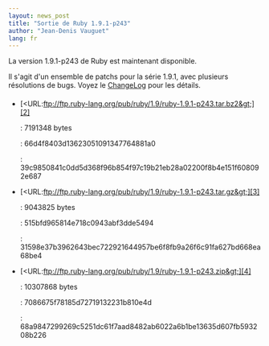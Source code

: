 ```yaml
---
layout: news_post
title: "Sortie de Ruby 1.9.1-p243"
author: "Jean-Denis Vauguet"
lang: fr
---
```


La version 1.9.1-p243 de Ruby est maintenant disponible.

Il s\'agit d\'un ensemble de patchs pour la série 1.9.1, avec plusieurs
résolutions de bugs. Voyez le [ChangeLog][1] pour les détails.

#### 

* [&lt;URL:ftp://ftp.ruby-lang.org/pub/ruby/1.9/ruby-1.9.1-p243.tar.bz2&gt;][2]
  
  : 7191348 bytes
  
  
  : 66d4f8403d13623051091347764881a0
  
  
  : 39c9850841c0dd5d368f96b854f97c19b21eb28a02200f8b4e151f608092e687

* [&lt;URL:ftp://ftp.ruby-lang.org/pub/ruby/1.9/ruby-1.9.1-p243.tar.gz&gt;][3]
  
  : 9043825 bytes
  
  
  : 515bfd965814e718c0943abf3dde5494
  
  
  : 31598e37b3962643bec722921644957be6f8fb9a26f6c91fa627bd668ea68be4

* [&lt;URL:ftp://ftp.ruby-lang.org/pub/ruby/1.9/ruby-1.9.1-p243.zip&gt;][4]
  
  : 10307868 bytes
  
  
  : 7086675f78185d72719132231b810e4d
  
  
  : 68a9847299269c5251dc61f7aad8482ab6022a6b1be13635d607fb593208b226



[1]: http://svn.ruby-lang.org/repos/ruby/branches/ruby_1_9_1/ChangeLog 
[2]: ftp://ftp.ruby-lang.org/pub/ruby/1.9/ruby-1.9.1-p243.tar.bz2 
[3]: ftp://ftp.ruby-lang.org/pub/ruby/1.9/ruby-1.9.1-p243.tar.gz 
[4]: ftp://ftp.ruby-lang.org/pub/ruby/1.9/ruby-1.9.1-p243.zip 
